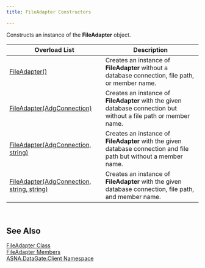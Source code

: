 ```yaml
---
title: FileAdapter Constructors

---
```


Constructs an instance of the **FileAdapter** object.
<br />



| Overload List | Description |
| ---- | ---- |
| [ FileAdapter()](file-adapter-class-file-adapter-method1.html) | Creates an instance of **FileAdapter** without a database connection, file path, or member name. |
| [ FileAdapter(AdgConnection)](file-adapter-class-file-adapter-method2.html) | Creates an instance of **FileAdapter** with the given database connection but without a file path or member name. |
| [ FileAdapter(AdgConnection, string)](file-adapter-class-file-adapter-method3.html) | Creates an instance of **FileAdapter** with the given database connection and file path but without a member name. |
| [ FileAdapter(AdgConnection, string, string)](file-adapter-class-file-adapter-method4.html) | Creates an instance of **FileAdapter** with the given database connection, file path, and member name. |



<br />

## See Also


[FileAdapter Class](file-adapter-class.html) <br />
[FileAdapter Members](file-adapter-members.html)<br />
[ASNA.DataGate.Client Namespace](datagate-client-namespace.html)

